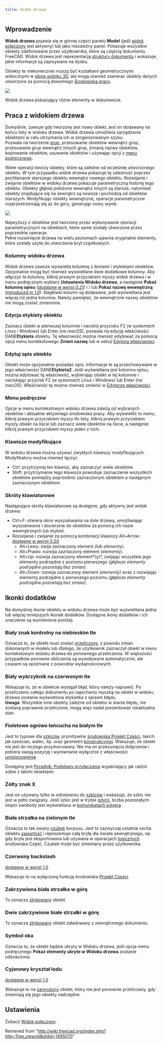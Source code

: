 ```yaml
---
title: Widok drzewa
---
```

## Wprowadzenie

**Widok drzewa** pojawia się w górnej części panelu **Model** (jeśli [widok połączony](/Combo_view/pl "Combo view/pl") jest aktywny) lub jako niezależny panel. Pokazuje wszystkie obiekty zdefiniowane przez użytkownika, które są częścią dokumentu FreeCAD. Widok drzewa jest reprezentacją [struktury dokumentu](/Document_structure/pl "Document structure/pl") i wskazuje, jakie informacje są zapisywane na dysku.

Obiekty te niekoniecznie muszą być kształtami geometrycznymi widocznymi w [oknie widoku 3D](/3D_view "3D view"), ale mogą również zawierać obiekty danych utworzone za pomocą dowolnego [Środowiska pracy](/Workbenches "Workbenches").

![](/images/FreeCAD_Tree_view.png)

Widok drzewa pokazujący różne elementy w dokumencie.

## Praca z widokiem drzewa

Domyślnie, zawsze gdy tworzony jest nowy obiekt, jest on dodawany na końcu listy w widoku drzewa. Widok drzewa umożliwia zarządzanie obiektami w celu utrzymania ich w zorganizowanym szyku.   
Pozwala na tworzenie [grup](/Std_Group/pl "Std Group/pl"), przesuwanie obiektów wewnątrz grup, przesuwanie grup wewnątrz innych grup, zmianę nazwy obiektów, kopiowanie obiektów, usuwanie obiektów i używając opcji z [menu podręcznego](#Menu_podręczne).

Wiele operacji tworzy obiekty, które są zależne od wcześniej utworzonego obiektu. W tym przypadku widok drzewa pokazuje tę zależność poprzez pochłanianie starszego obiektu wewnątrz nowego obiektu. Rozwijanie i zwijanie obiektów w widoku drzewa pokazuje parametryczną historię tego obiektu. Obiekty głębiej położone wewnątrz innych są starsze, natomiast obiekty znajdujące się na zewnątrz są nowsze i pochodzą od obiektów starszych. Modyfikując obiekty wewnętrzne, operacje parametryczne rozprzestrzeniają się aż do góry, generując nowy wynik.

![](/images/FreeCAD_Tree_view_parametric_history.png)

Najwyższy z obiektów jest tworzony przez wykonywanie operacji parametrycznych na obiektach, które same zostały utworzone przez poprzednie operacje.   
Pełne rozwinięcie drzewa na wielu poziomach ujawnia oryginalne elementy, które zostały użyte do utworzenia brył cząstkowych.

### Kolumny widoku drzewa

Widok drzewa zawsze wyświetla kolumnę z ikonami i etykietami obiektów. Opcjonalnie mogą być również wyświetlane dwie dodatkowe kolumny. Aby włączyć te kolumny, kliknij prawym przyciskiem myszy widok drzewa i w menu podręcznym wybierz **Ustawienia Widoku drzewa**, a następnie **Pokaż kolumnę opisu** *([dostępne w wersji 0.21](/Release_notes_0.21/pl "Release notes 0.21/pl"))* i / lub **Pokaż nazwę wewnętrzną** *([introduced in 1.0](/Release_notes_1.0 "Release notes 1.0"))*. Nagłówki kolumn są dodawane, jeśli wyświetlana jest więcej niż jedna kolumna. Należy pamiętać, że wewnętrzne nazwy obiektów nie mogą zostać zmienione.

### Edycja etykiety obiektu

Zaznacz obiekt w pierwszej kolumnie i naciśnij przycisku F2 *(w systemach Linux i Windows)* lub Enter *(na macOS)*, pozwala na edycję właściwości DANE**Etykieta** obiektu. Tę właściwość można również edytować za pomocą opcji menu kontekstowego **Zmień nazwę** lub w sekcji [Edytora właściwości](/Property_editor/pl "Property editor/pl").

### Edytuj opis obiektu

Obiekt może opcjonalnie posiadać opis. Informacje te są przechowywane w jego właściwości DANE**Etykieta2**. Jeśli wyświetlana jest kolumna opisu, można edytować tę właściwość, wybierając obiekt w tej kolumnie i naciskając przycisk F2 *(w systemach Linux i Windows)* lub Enter *(na macOS)*. Właściwość tę można również zmienić w [Edytorze właściwości](/Property_editor/pl "Property editor/pl").

### Menu podręczne

Opcje w menu kontekstowym widoku drzewa zależą od wybranych obiektów i aktualnie aktywnego środowiska pracy. Aby wyświetlić to menu, kliknij prawym przyciskiem myszy tło listy, kliknij prawym przyciskiem myszy obiekt na liście lub zaznacz wiele obiektów na liście, a następnie kliknij prawym przyciskiem myszy jeden z nich.

### Klawisze modyfikujące

W widoku drzewa można używać zwykłych klawiszy modyfikujących. Modyfikatory można również łączyć.

* Ctrl: przytrzymaj ten klawisz, aby zaznaczyć wiele obiektów.
* Shift: przytrzymanie tego klawisza powoduje zaznaczenie wszystkich obiektów pomiędzy poprzednio zaznaczonym obiektem a następnym zaznaczonym obiektem.

### Skróty klawiaturowe

Następujące skróty klawiaturowe są dostępne, gdy aktywny jest widok drzewa:

* Ctrl+F: otwiera okno wyszukiwania na dole drzewa, umożliwiając wyszukiwanie i docieranie do obiektów za pomocą ich nazw wewnętrznych lub etykiet.
* Rozwijanie i zwijanie za pomocą kombinacji klawiszy Alt+Arrow: [dostępne w wersji 0.20](/Release_notes_0.20/pl "Release notes 0.20/pl")
  + Alt+Lewy: zwija zaznaczony element *(lub elementy)*.
  + Alt+Prawo: rozwija zaznaczony element *(elementy)*.
  + Alt+Up: rozwija zaznaczony element*(y)*, zwijając wszystkie jego elementy podrzędne z poziomu pierwszego *(głębsze elementy podrzędne pozostają bez zmian)*.
  + Alt+Down: rozwija zaznaczony element *(elementy)* wraz z rozwijając elementy podrzędne z pierwszego poziomu *(głębsze elementy podrzędne pozostają bez zmian)*.

## Ikonki dodatków

Na domyślnej ikonie obiektu w widoku drzewa może być wyświetlana jedna lub więcej mniejszych ikonek dodatków. Dostępne ikony dodatków i ich znaczenie są wymienione poniżej.

### Biały znak kontrolny na niebieskim tle

Oznacza to, że obiekt musi zostać [przeliczony](/Std_Refresh/pl "Std Refresh/pl"), z powodu zmian dokonanych w modelu lub dlatego, że użytkownik zaznaczył obiekt w menu kontekstowym widoku drzewa do ponownego przeliczenia. W większości przypadków ponowne obliczenia są wywoływane automatycznie, ale czasami są opóźniane z powodów wydajnościowych.

### Biały wykrzyknik na czerwonym tle

Wskazuje to, że w obiekcie wystąpił błąd, który należy naprawić. Po przeliczeniu całego dokumentu po najechaniu myszką na obiekt w widoku drzewa zostanie wyświetlona etykietka z opisem błędu.   
**Uwaga**: Wszystkie inne obiekty zależne od obiektu w stanie błędu, nie zostaną poprawnie przeliczone, mogą więc nadal prezentować nieaktualny stan.

### Fioletowe ogniwo łańcucha na białym tle

Jest to typowe dla [szkiców](/Sketch/pl "Sketch/pl"), prymitywów [środowiska Projekt Części](/PartDesign_Workbench/pl "PartDesign Workbench/pl"), takich jak sześcian, walec, itp. oraz geometrii [konstrukcyjnej](/Datum/pl "Datum/pl"). Wskazuje, że obiekt nie jest do niczego przymocowany. Nie ma on przesunięcia dołączenia i pobiera swoją pozycję i wyrównanie wyłącznie z właściwości [umiejscowienie](/Placement/pl "Placement/pl").

Dostępny jest [Poradnik: Podstawy przyłączania](/Basic_Attachment_Tutorial "Basic Attachment Tutorial") wyjaśniający jak radzić sobie z takimi obiektami.

### Żółty znak X

Jest on używany tylko w odniesieniu do [szkiców](/Sketch/pl "Sketch/pl") i wskazuje, że szkic nie jest w pełni związany. Jeśli szkic jest w trybie [edycji](/Sketcher_EditSketch/pl "Sketcher EditSketch/pl"), liczba pozostałych stopni swobody jest wyświetlana w [komunikatach solvera](/Sketcher_Dialog/pl#Komunikaty_solvera "Sketcher Dialog/pl").

### Biała strzałka na zielonym tle

Oznacza to tak zwany [czubek](/PartDesign_Body/pl#Czubek "PartDesign Body/pl") korpusu. Jest to zazwyczaj ostatnia cecha obiektu [zawartość](/PartDesign_Body/pl "PartDesign Body/pl") i reprezentuje całą bryłę dla świata zewnętrznego, np. gdy bryła jest eksportowana lub używana w operacjach [logicznych](/Part_Boolean/pl "Part Boolean/pl") środowiska Część. Czubek może być zmieniany przez użytkownika.

### Czerwony backslash

[dostępne w wersji 1.0](/Release_notes_1.0/pl "Release notes 1.0/pl")

Wskazuje to na wyłączoną funkcję środowiska [Projekt Części](/PartDesign_Workbench/pl "PartDesign Workbench/pl").

### Zakrzywiona biała strzałka w górę

To oznacza [zlinkowany](/Std_LinkMake/pl "Std LinkMake/pl") obiekt.

### Dwie zakrzywione białe strzałki w górę

To oznacza [zlinkowany](/Std_LinkMake/pl "Std LinkMake/pl") obiekt załadowany z zewnętrznego dokumentu.

### Symbol oka

Oznacza to, że obiekt będzie ukryty w Widoku drzewa, jeśli opcja menu podręcznego **Pokaż elementy ukryte w Widoku drzewa** zostanie odznaczona.

### Cyjanowy kryształ lodu

[dostępne w wersji 1.0](/Release_notes_1.0/pl "Release notes 1.0/pl")

Wskazuje to na [zamrożony](/Std_ToggleFreeze/pl "Std ToggleFreeze/pl") obiekt, który nie jest ponownie przeliczany, gdy zmieniają się jego obiekty nadrzędne.

## Ustawienia

Zobacz [Widok połączony](/Combo_view/pl#Ustawienia "Combo view/pl").

Retrieved from "<http://wiki.freecad.org/index.php?title=Tree_view/pl&oldid=1495070>"